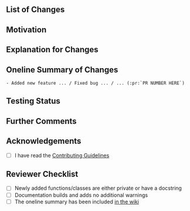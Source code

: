 <!--- 
Thanks for contributing to manim!
**Please ensure that your pull request works with the latest version of manim from this repository.**
You should also include:
  1. The motivation for making this change (or link the relevant issues)
  2. How you tested the new behavior (e.g. a minimal working example, before/after
     screenshots, gifs, commands, etc.) This is rather informal at the moment, but
     the goal is to show us how you know the pull request works as intended.
If you don't need any of the optional sections, feel free to delete them to prevent clutter.
-->

## List of Changes
<!-- List out your changes one by one like this:
- Change 1
- Change 2
- and so on..

Be sure to note your changes in the [changelog](docs/source/changelog.rst) if your
changes warrant it!
-->

## Motivation
<!-- Why you feel your changes are required. -->

## Explanation for Changes
<!-- How do your changes solve aforementioned problems? -->

## Oneline Summary of Changes
<!-- Please update the lines below with a oneline summary of this PR for the list of upcoming changes at https://github.com/ManimCommunity/manim/wiki/Changelog-for-next-release -->
```
- Added new feature ... / Fixed bug ... / ... (:pr:`PR NUMBER HERE`)
```

## Testing Status
<!-- Optional, but recommended, your computer specs and what tests you ran with their results, if any -->

## Further Comments
<!-- Optional, any edits/updates should preferably be written here. -->

## Acknowledgements
- [ ] I have read the [Contributing Guidelines](https://docs.manim.community/en/latest/contributing.html)

<!-- Once again, thanks for helping out by contributing to manim! -->


## Reviewer Checklist
- [ ] Newly added functions/classes are either private or have a docstring
- [ ] Documentation builds and adds no additional warnings
- [ ] The oneline summary has been included [in the wiki](https://github.com/ManimCommunity/manim/wiki/Changelog-for-next-release)
